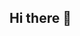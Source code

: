 ## Hi there 👋

<!--
**thaqiulislamkafi/thaqiulislamkafi** is a ✨ _special_ ✨ repository because its `README.md` (this file) appears on your GitHub profile.
![kafi's github stats](https://github-readme-stats.vercel.app/api?username=mopig&show_icons=true&theme=dracula&hide=stars,issues)
Here are some ideas to get you started:

- 🔭 I’m currently working on ...
- 🌱 I’m currently learning ...
- 👯 I’m looking to collaborate on ...
- 🤔 I’m looking for help with ...
- 💬 Ask me about ...
- 📫 How to reach me: ...
- 😄 Pronouns: ...
- ⚡ Fun fact: ...
-->
